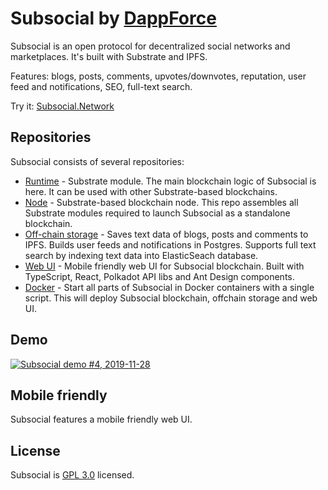 # Subsocial by [DappForce](https://github.com/dappforce)

Subsocial is an open protocol for decentralized social networks and marketplaces. It's built with Substrate and IPFS.

Features: blogs, posts, comments, upvotes/downvotes, reputation, user feed and notifications, SEO, full-text search.

Try it: [Subsocial.Network](http://subsocial.network/)

## Repositories

Subsocial consists of several repositories:

- [Runtime](https://github.com/dappforce/dappforce-subsocial-runtime) - Substrate module. The main blockchain logic of Subsocial is here. It can be used with other Substrate-based blockchains.
- [Node](https://github.com/dappforce/dappforce-subsocial-node) - Substrate-based blockchain node. This repo assembles all Substrate modules required to launch Subsocial as a standalone blockchain.
- [Off-chain storage](https://github.com/dappforce/dappforce-subsocial-offchain) - Saves text data of blogs, posts and comments to IPFS. Builds user feeds and notifications in Postgres. Supports full text search by indexing text data into ElasticSeach database.
- [Web UI](https://github.com/dappforce/dappforce-subsocial-ui) - Mobile friendly web UI for Subsocial blockchain. Built with TypeScript, React, Polkadot API libs and Ant Design components.
- [Docker](https://github.com/dappforce/dappforce-subsocial-starter) - Start all parts of Subsocial in Docker containers with a single script. This will deploy Subsocial blockchain, offchain storage and web UI.

## Demo

[![Subsocial demo #4, 2019-11-28](http://i3.ytimg.com/vi/pFGvlKpJdss/maxresdefault.jpg)](https://www.youtube.com/watch?v=pFGvlKpJdss)

## Mobile friendly

Subsocial features a mobile friendly web UI.

## License

Subsocial is [GPL 3.0](./LICENSE) licensed.
